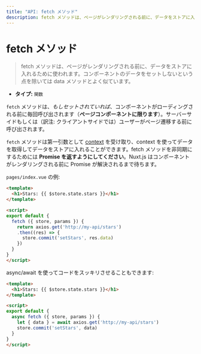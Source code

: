 ```yaml
---
title: "API: fetch メソッド"
description: fetch メソッドは、ページがレンダリングされる前に、データをストアに入れるために使われます。コンポーネントのデータをセットしないという点を除いては data メソッドとよく似ています。
---
```


<!-- title: "API: The fetch Method" -->
<!-- description: The fetch method is used to fill the store before rendering the page, it's like the data method except it doesn't set the component data. -->

<!-- # The fetch Method -->

# fetch メソッド

<!-- \> The fetch method is used to fill the store before rendering the page, it's like the data method except it doesn't set the component data. -->

> fetch メソッドは、ページがレンダリングされる前に、データをストアに入れるために使われます。コンポーネントのデータをセットしないという点を除いては data メソッドとよく似ています。

<!-- - **Type:** `Function` -->

- **タイプ:** `関数`

<!-- The `fetch` method, *if set*, is called every time before loading the component (**only for pages components**). It can be called from the server-side or before navigating to the corresponding route. -->

`fetch` メソッドは、*もしセットされていれば*、コンポーネントがローディングされる前に毎回呼び出されます（**ページコンポーネントに限ります**）。サーバーサイドもしくは（訳注: クライアントサイドでは）ユーザーがページ遷移する前に呼び出されます。

<!-- The `fetch` method receives [the context](/api#context) as the first argument, we can use it to fetch some data and fill the store. To make the fetch method asynchronous, **return a Promise**, nuxt.js will wait for the promise to be resolved before rendering the Component. -->

`fetch` メソッドは第一引数として [context](/api#context) を受け取り、context を使ってデータを取得してデータをストアに入れることができます。fetch メソッドを非同期にするためには **Promise を返すようにしてください**。Nuxt.js はコンポーネントがレンダリングされる前に Promise が解決されるまで待ちます。

<!-- Example of `pages/index.vue`: -->

`pages/index.vue` の例:

```html
<template>
  <h1>Stars: {{ $store.state.stars }}</h1>
</template>

<script>
export default {
  fetch ({ store, params }) {
    return axios.get('http://my-api/stars')
    .then((res) => {
      store.commit('setStars', res.data)
    })
  }
}
</script>
```

<!-- You can also use async/await to make your code cleaner: -->

async/await を使ってコードをスッキリさせることもできます:

```html
<template>
  <h1>Stars: {{ $store.state.stars }}</h1>
</template>

<script>
export default {
  async fetch ({ store, params }) {
    let { data } = await axios.get('http://my-api/stars')
    store.commit('setStars', data)
  }
}
</script>
```
